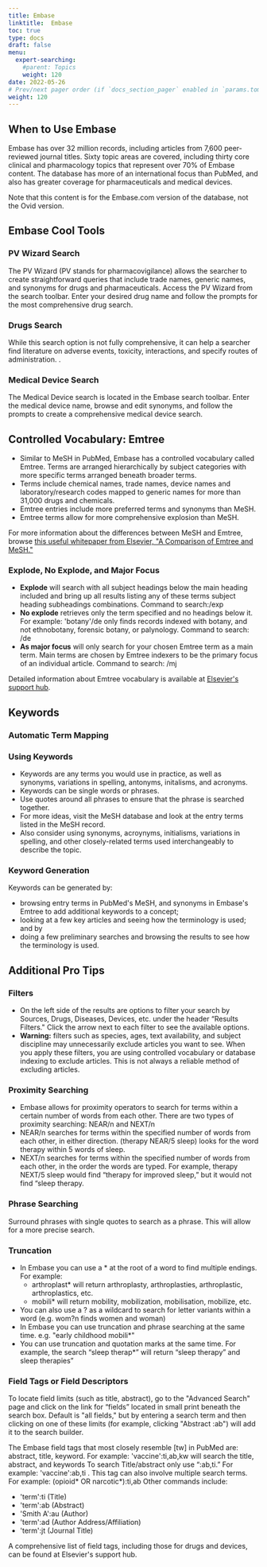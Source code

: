 ```yaml
---
title: Embase
linktitle:  Embase
toc: true
type: docs
draft: false
menu:
  expert-searching:
    #parent: Topics
    weight: 120
date: 2022-05-26
# Prev/next pager order (if `docs_section_pager` enabled in `params.toml`)
weight: 120
---
```



## When to Use Embase

Embase has over 32 million records, including articles from 7,600 peer-reviewed journal titles. Sixty topic areas are covered, including thirty core clinical and pharmacology topics that represent over 70% of Embase content. The database has more of an international focus than PubMed, and also has greater coverage for pharmaceuticals and medical devices.

Note that this content is for the Embase.com version of the database, not the Ovid version.

## Embase Cool Tools

### PV Wizard Search

The PV Wizard (PV stands for pharmacovigilance) allows the searcher to create straightforward queries that include trade names, generic names, and synonyms for drugs and pharmaceuticals. Access the PV Wizard from the search toolbar. Enter your desired drug name and follow the prompts for the most comprehensive drug search.

### Drugs Search

While this search option is not fully comprehensive, it can help a searcher find literature on adverse events, toxicity, interactions, and specify routes of administration. .

### Medical Device Search

The Medical Device search is located in the Embase search toolbar. Enter the medical device name, browse and edit synonyms, and follow the prompts to create a comprehensive medical device search. 


## Controlled Vocabulary: Emtree

* Similar to MeSH in PubMed, Embase has a controlled vocabulary called Emtree. Terms are arranged hierarchically by subject categories with more specific terms arranged beneath broader terms.
* Terms include chemical names, trade names, device names and laboratory/research codes mapped to generic names for more than 31,000 drugs and chemicals.
* Emtree entries include more preferred terms and synonyms than MeSH.
* Emtree terms allow for more comprehensive explosion than MeSH. 

For more information about the differences between MeSH and Emtree, browse [this useful whitepaper from Elsevier, "A Comparison of Emtree and MeSH."](http://supportcontent.elsevier.com/Support%20Hub/Embase/Files%20&%20Attachements/4685-Embase_White%20Paper_Comparison%20of%20Emtree%20and%20MeSH_July%202015.pdf)


### Explode, No Explode, and Major Focus
* **Explode** will search with all subject headings below the main heading included and bring up all results listing any of these terms subject heading subheadings combinations. Command to search:/exp
* **No explode** retrieves only the term specified and no headings below it. For example: 'botany'/de only finds records indexed with botany, and not ethnobotany, forensic botany, or palynology. Command to search: /de
* **As major focus** will only search for your chosen Emtree term as a main term. Main terms are chosen by Emtree indexers to be the primary focus of an individual article. Command to search: /mj

Detailed information about Emtree vocabulary is available at [Elsevier's support hub](https://service.elsevier.com/app/answers/detail/a_id/16389/kw/emtree/supporthub/embase/).


## Keywords

### Automatic Term Mapping

### Using Keywords

* Keywords are any terms you would use in practice, as well as synonyms, variations in spelling, antonyms, initalisms, and acronyms.
* Keywords can be single words or phrases.
* Use quotes around all phrases to ensure that the phrase is searched together.
* For more ideas, visit the MeSH database and look at the entry terms listed in the MeSH record.
* Also consider using synonyms, acroynyms, initialisms, variations in spelling, and other closely-related terms used interchangeably to describe the topic.

### Keyword Generation

Keywords can be generated by:

* browsing entry terms in PubMed's MeSH, and synonyms in Embase's Emtree to add additional keywords to a concept;
* looking at a few key articles and seeing how the terminology is used; and by
* doing a few preliminary searches and browsing the results to see how the terminology is used.


## Additional Pro Tips

### Filters

* On the left side of the results are options to filter your search by Sources, Drugs, Diseases, Devices, etc. under the header “Results Filters." Click the arrow next to each filter to see the available options.
* **Warning:** filters such as species, ages, text availability, and subject discipline may unnecessarily exclude articles you want to see. When you apply these filters, you are using controlled vocabulary or database indexing to exclude articles. This is not always a reliable method of excluding articles.


### Proximity Searching

* Embase allows for proximity operators to search for terms within a certain number of words from each other. There are two types of proximity searching: NEAR/n and NEXT/n
 * NEAR/n searches for terms within the specified number of words from each other, in either direction. (therapy NEAR/5 sleep) looks for the word therapy within 5 words of sleep.
 * NEXT/n searches for terms within the specified number of words from each other, in the order the words are typed. For example, therapy NEXT/5 sleep would find “therapy for improved sleep,” but it would not find “sleep therapy.

### Phrase Searching

Surround phrases with single quotes to search as a phrase. This will allow for a more precise search.

### Truncation

* In Embase you can use a * at the root of a word to find multiple endings.  For example:
   * arthroplast* will return arthroplasty, arthroplasties, arthroplastic, arthroplastics, etc.
   * mobili* will return mobility, mobilization, mobilisation, mobilize, etc.
* You can also use a ? as a wildcard to search for letter variants within a word (e.g. wom?n finds women and woman)
* In Embase you can use truncation and phrase searching at the same time. e.g. "early childhood mobili*"
* You can use truncation and quotation marks at the same time. For example, the search “sleep therap*” will return “sleep therapy” and sleep therapies”

### Field Tags or Field Descriptors

To locate field limits (such as title, abstract), go to the "Advanced Search" page and click on the link for “fields” located in small print beneath the search box.  Default is "all fields," but by entering a search term and then clicking on one of these limits (for example, clicking "Abstract :ab") will add it to the search builder.

The Embase field tags that most closely resemble [tw] in PubMed are: abstract, title, keyword.  For example: 'vaccine':ti,ab,kw will search the title, abstract, and keywords
    To search Title/abstract only use “:ab,ti.” For example: 'vaccine':ab,ti . This tag can also involve multiple search terms. For example: (opioid* OR narcotic*):ti,ab
    Other commands include:
  * 'term':ti (Title)
  * 'term':ab (Abstract)
  * 'Smith A':au (Author)
  * 'term':ad (Author Address/Affiliation)
  * 'term':jt (Journal Title)

A comprehensive list of field tags, including those for drugs and devices, can be found at Elsevier's support hub.


